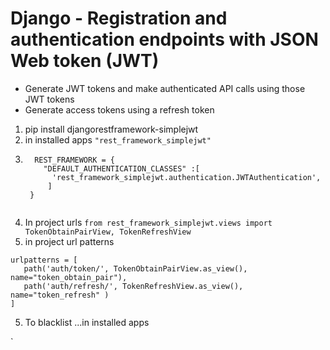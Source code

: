 # Django - Registration and authentication endpoints with JSON Web token (JWT)
- Generate JWT tokens and make authenticated API calls using those JWT tokens 
- Generate access tokens using a refresh token
1. pip install djangorestframework-simplejwt
2. in installed apps
    `
        "rest_framework_simplejwt"
    `
3. ``` 
     REST_FRAMEWORK = {
       "DEFAULT_AUTHENTICATION_CLASSES" :[
         'rest_framework_simplejwt.authentication.JWTAuthentication',
        ]
    }


3. In project urls 
    `
    from rest_framework_simplejwt.views import TokenObtainPairView, TokenRefreshView
   `
4. in project url patterns 
 ``` 
urlpatterns = [ 
    path('auth/token/', TokenObtainPairView.as_view(), name="token_obtain_pair"),
    path('auth/refresh/', TokenRefreshView.as_view(), name="token_refresh" )
]
```
5. To blacklist ...in installed apps 

`

